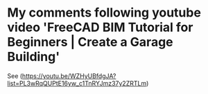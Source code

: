 # My comments following youtube video 'FreeCAD BIM Tutorial for Beginners | Create a Garage Building'

See (https://youtu.be/WZHyUBfdgJA?list=PL3wRqQUPtE16yw_c1TnRYJmz37y2ZRTLm)

